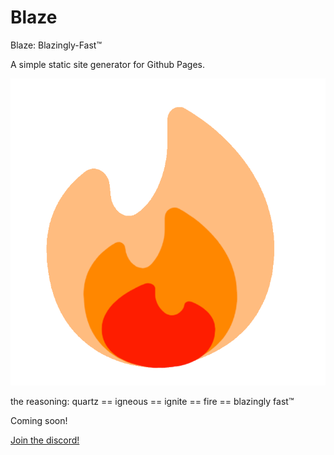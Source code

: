 # Blaze
Blaze: Blazingly-Fast™

A simple static site generator for Github Pages.

![](https://github.com/EddieTheEd/Blaze/blob/main/docs/assets/blaze.png)


the reasoning: quartz == igneous == ignite == fire == blazingly fast™

Coming soon!

[Join the discord!](https://discord.gg/xJJeASEeAv)
